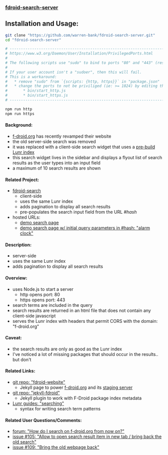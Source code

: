 ### [fdroid-search-server](https://github.com/warren-bank/fdroid-search-server)

## Installation and Usage:

```bash
git clone "https://github.com/warren-bank/fdroid-search-server.git"
cd "fdroid-search-server"

# ----------------------------------------------------------------------
# https://www.w3.org/Daemon/User/Installation/PrivilegedPorts.html
#
# The following scripts use "sudo" to bind to ports "80" and "443" (respectively).
#
# If your user account isn't a "sudoer", then this will fail.
# This is a workaround:
#   * remove "sudo" from `{scripts: {http, https}}` in "package.json"
#   * change the ports to not be priviliged (ie: >= 1024) by editing the files:
#       * bin/start_http.js
#       * bin/start_https.js
# ----------------------------------------------------------------------

npm run http
npm run https
```

#### Background:

* [f-droid.org](https://f-droid.org/) has recently revamped their website
* the old server-side search was removed
* it was replaced with a client-side search widget that uses a [pre-build Lunr index](https://lunrjs.com/guides/index_prebuilding.html)
* this search widget lives in the sidebar and displays a flyout list of search results as the user types into an input field
* a maximum of 10 search results are shown

#### Related Project:

* [fdroid-search](https://github.com/warren-bank/fdroid-search)
  * client-side
  * uses the same Lunr index
  * adds pagination to display all search results
  * pre-populates the search input field from the URL _#hash_
* hosted URLs:
  * [demo search page](https://warren-bank.github.io/fdroid-search/index.html)
  * [demo search page w/ initial query parameters in #hash: "alarm clock"](https://warren-bank.github.io/fdroid-search/#alarm%20clock)

#### Description:

* server-side
* uses the same Lunr index
* adds pagination to display all search results

#### Overview:

* uses Node.js to start a server
  * http  opens port: 80
  * https opens port: 443
* search terms are included in the query
* search results are returned in an html file that does not contain any client-side javascript
* serves the Lunr index with headers that permit CORS with the domain: "f-droid.org"

#### Caveat:

* the search results are only as good as the Lunr index
* I've noticed a lot of missing packages that should occur in the results.. but don't

#### Related Links:

* [git repo: "fdroid-website"](https://gitlab.com/fdroid/fdroid-website)
  * Jekyll page to power [f-droid.org](https://f-droid.org) and its [staging server](https://fdroid.gitlab.io/fdroid-website/)
* [git repo: "jekyll-fdroid"](https://gitlab.com/fdroid/jekyll-fdroid)
  * Jekyll plugin to work with F-Droid package index metadata
* [Lunr guides: "searching"](https://lunrjs.com/guides/searching.html)
  * syntax for writing search term patterns

#### Related User Questions/Comments:

* [forum: "How do I search on f-droid.org from now on?"](https://forum.f-droid.org/t/how-do-i-search-on-f-droid-org-from-now-on/711)
* [issue #105: "Allow to open search result item in new tab / bring back the old search"](https://gitlab.com/fdroid/fdroid-website/issues/105)
* [issue #109: "Bring the old webpage back"](https://gitlab.com/fdroid/fdroid-website/issues/109)
